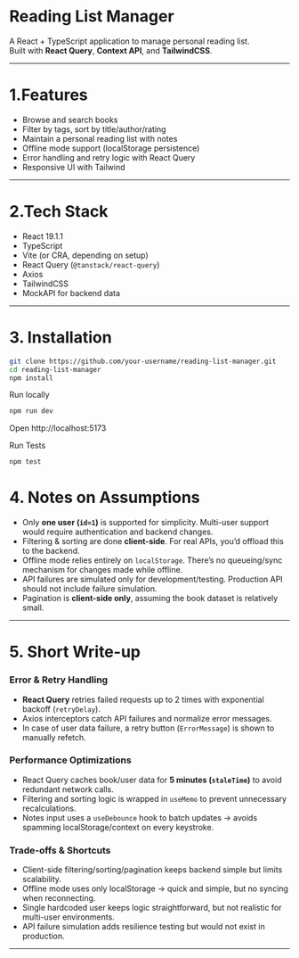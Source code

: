 # Reading List Manager

A React + TypeScript application to manage personal reading list.  
Built with **React Query**, **Context API**, and **TailwindCSS**.

---

# 1.Features
- Browse and search books
- Filter by tags, sort by title/author/rating
- Maintain a personal reading list with notes
- Offline mode support (localStorage persistence)
- Error handling and retry logic with React Query
- Responsive UI with Tailwind

---

# 2.Tech Stack
- React 19.1.1
- TypeScript
- Vite (or CRA, depending on setup)
- React Query (`@tanstack/react-query`)
- Axios
- TailwindCSS
- MockAPI for backend data

---

# 3. Installation
```bash
git clone https://github.com/your-username/reading-list-manager.git
cd reading-list-manager
npm install
```

Run locally

```bash
npm run dev
```

Open http://localhost:5173

Run Tests

```bash
npm test
```

# 4. Notes on Assumptions

- Only **one user (`id=1`)** is supported for simplicity. Multi-user support would require authentication and backend changes.  
- Filtering & sorting are done **client-side**. For real APIs, you’d offload this to the backend.  
- Offline mode relies entirely on `localStorage`. There’s no queueing/sync mechanism for changes made while offline.  
- API failures are simulated only for development/testing. Production API should not include failure simulation.  
- Pagination is **client-side only**, assuming the book dataset is relatively small.  

---

# 5. Short Write-up

### Error & Retry Handling
- **React Query** retries failed requests up to 2 times with exponential backoff (`retryDelay`).  
- Axios interceptors catch API failures and normalize error messages.  
- In case of user data failure, a retry button (`ErrorMessage`) is shown to manually refetch.  

### Performance Optimizations
- React Query caches book/user data for **5 minutes (`staleTime`)** to avoid redundant network calls.  
- Filtering and sorting logic is wrapped in `useMemo` to prevent unnecessary recalculations.  
- Notes input uses a `useDebounce` hook to batch updates → avoids spamming localStorage/context on every keystroke.  

### Trade-offs & Shortcuts
- Client-side filtering/sorting/pagination keeps backend simple but limits scalability.  
- Offline mode uses only localStorage → quick and simple, but no syncing when reconnecting.  
- Single hardcoded user keeps logic straightforward, but not realistic for multi-user environments.  
- API failure simulation adds resilience testing but would not exist in production.  

---
